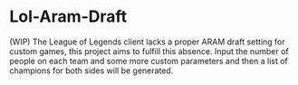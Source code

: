 # Lol-Aram-Draft
(WIP) The League of Legends client lacks a proper ARAM draft setting for custom games, this project aims to fulfill this absence. Input the number of people on each team and some more custom parameters and then a list of champions for both sides will be generated.
